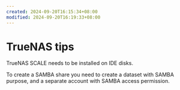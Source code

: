 ```yaml
---
created: 2024-09-20T16:15:34+08:00
modified: 2024-09-20T16:19:33+08:00
---
```


# TrueNAS tips

TrueNAS SCALE needs to be installed on IDE disks.

To create a SAMBA share you need to create a dataset with SAMBA purpose, and a separate account with SAMBA access permission.
